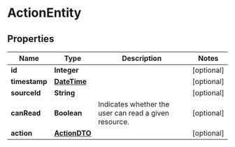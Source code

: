 
# ActionEntity

## Properties
Name | Type | Description | Notes
------------ | ------------- | ------------- | -------------
**id** | **Integer** |  |  [optional]
**timestamp** | [**DateTime**](DateTime.md) |  |  [optional]
**sourceId** | **String** |  |  [optional]
**canRead** | **Boolean** | Indicates whether the user can read a given resource. |  [optional]
**action** | [**ActionDTO**](ActionDTO.md) |  |  [optional]



